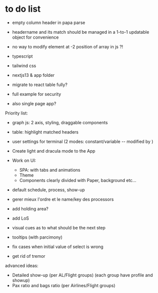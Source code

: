 # to do list

- empty column header in papa parse

- headername and its match should be managed in a 1-to-1 updatable object for convenience
- no way to modify element at -2 position of array in js ?!

- typescript
- tailwind css
- nextjs13 & app folder

- migrate to react table fully?

- full example for security
- also single page app?

Priority list:
- graph js: 2 axis, styling, draggable components
- table: highlight matched headers

- user settings for terminal (2 modes: constant/variable -- modified by )
- Create light and dracula mode to the App
- Work on UI:
  - SPA: with tabs and animations
  - Theme
  - Components clearly divided with Paper, background etc...

- default schedule, process, show-up

- gerer mieux l'ordre et le name/key des processors

- add holding area?

- add LoS

- visual cues as to what should be the next step
- tooltips (with parcimony)

- fix cases when initial value of select is wrong

- get rid of tremor

advanced ideas:
- Detailed show-up (per AL/Flight groups) (each group have profile and showup)
- Pax ratio and bags ratio (per Airlines/Flight groups)









